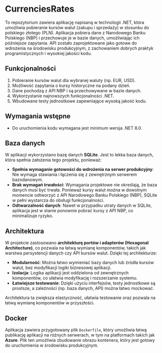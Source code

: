 # CurrenciesRates

To repozytorium zawiera aplikację napisaną w technologii .NET, która umożliwia pobieranie kursów walut (zakupu i sprzedaży) w stosunku do polskiego złotego (PLN). Aplikacja pobiera dane z Narodowego Banku Polskiego (NBP) i przechowuje je w bazie danych, umożliwiając ich późniejsze zapytania. API zostało zaprojektowane jako gotowe do wdrożenia na środowisku produkcyjnym, z zachowaniem dobrych praktyk programistycznych i wysokiej jakości kodu.

## Funkcjonalności

1. Pobieranie kursów walut dla wybranej waluty (np. EUR, USD).
2. Możliwość zapytania o kursy historyczne na podany dzień.
3. Dane pochodzą z API NBP i są przechowywane w bazie danych.
4. Wykorzystanie najnowszych funkcjonalności .NET.
5. Wbudowane testy jednostkowe zapewniające wysoką jakość kodu.

## Wymagania wstępne

- Do uruchomienia kodu wymagana jest minimum wersja .NET 8.0.

## Baza danych

W aplikacji wykorzystano bazę danych **SQLite**. Jest to lekka baza danych, która spełnia założenia tego projektu, ponieważ:

- **Spełnia wymaganie gotowości do wdrożenia na serwer produkcyjny**: Nie wymaga stawiania i łączenia się z zewnętrznym serwerem bazodanowym.
- **Brak wymagań trwałości**: Wymagania projektowe nie określają, że baza danych musi być trwała. Ponieważ kursy walut można w dowolnym momencie odtworzyć z API Narodowego Banku Polskiego (NBP), SQLite w pełni wystarcza do obsługi funkcjonalności.
- **Odtwarzalność danych**: Nawet w przypadku utraty danych w SQLite, aplikacja jest w stanie ponownie pobrać kursy z API NBP, co minimalizuje ryzyko.

## Architektura

W projekcie zastosowano **architekturę portów i adapterów (Hexagonal Architecture)**, co pozwala na łatwą wymianę komponentów, takich jak warstwa persystencji danych czy API kursów walut. Dzięki tej architekturze:

- **Modularność**: Można łatwo wymieniać bazy danych lub źródła kursów walut, bez modyfikacji logiki biznesowej aplikacji.
- **Izolacja**: Logika aplikacji jest oddzielona od zewnętrznych komponentów, co ułatwia modyfikację i rozszerzanie systemu.
- **Łatwiejsze testowanie**: Dzięki użyciu interfejsów, testy jednostkowe są prostsze, a zależności (np. baza danych, API) można łatwo mockować.

Architektura ta zwiększa elastyczność, ułatwia testowanie oraz pozwala na łatwą wymianę komponentów w przyszłości.

## Docker

Aplikacja zawiera przygotowany plik `Dockerfile`, który umożliwia łatwą publikację aplikacji na różnych serwerach, w tym na platformach takich jak **Azure**. Plik ten umożliwia zbudowanie obrazu kontenera, który jest gotowy do uruchomienia w środowisku produkcyjnym.

